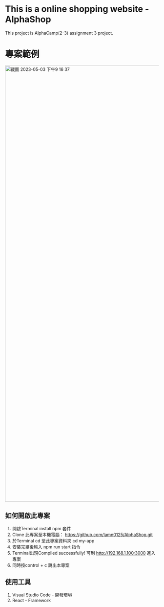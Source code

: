 # This is a online shopping website -AlphaShop

This project is AlphaCamp(2-3) assignment 3 project.

# 專案範例
<img width="1427" alt="截圖 2023-05-03 下午9 16 37" src="https://user-images.githubusercontent.com/123957783/235927131-2255b943-be94-4c5c-9535-e583b9eaded9.png">


## 如何開啟此專案

1. 開啟Terminal install npm 套件
2. Clone 此專案至本機電腦： https://github.com/lamn0125/AlphaShop.git
3. 於Terminal cd 至此專案資料夾 cd my-app
5. 安裝完畢後輸入 npm run start 指令
6. Terminal出現Compiled successfully! 可到 http://192.168.1.100:3000 進入專案
7. 同時按control + c 跳出本專案


## 使用工具
1. Visual Studio Code - 開發環境
2. React - Framework
